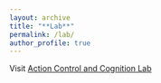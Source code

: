 ```yaml
---
layout: archive
title: "**Lab**"
permalink: /lab/
author_profile: true
---
```

 
Visit [Action Control and Cognition Lab](https://actioncontrolcognitionlaboratory.wordpress.com/)

